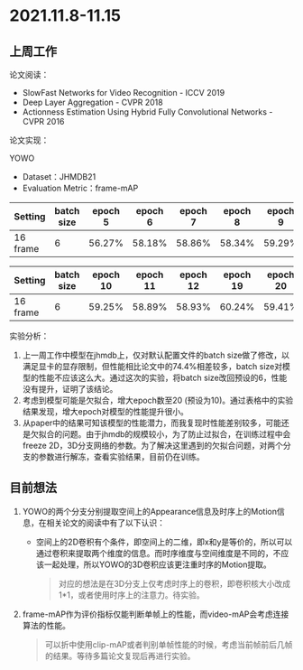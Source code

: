 # 2021.11.8-11.15

## 上周工作

论文阅读：

+ SlowFast Networks for Video Recognition - ICCV 2019
+ Deep Layer Aggregation - CVPR 2018
+ Actionness Estimation Using Hybrid Fully Convolutional Networks - CVPR 2016

论文实现：

YOWO

+ Dataset：JHMDB21
+ Evaluation Metric：frame-mAP

| Setting  | batch size | epoch 5 | epoch 6 | epoch 7 | epoch 8 | epoch 9 |
| -------- | ---------- | ------- | ------- | ------- | ------- | ------- |
| 16 frame | 6          | 56.27%  | 58.18%  | 58.86%  | 58.34%  | 59.29%  |

| Setting  | batch size | epoch 10 | epoch 11 | epoch 12 | epoch 19 | epoch 20 |
| -------- | ---------- | -------- | -------- | -------- | -------- | -------- |
| 16 frame | 6          | 59.25%   | 58.89%   | 58.93%   | 60.24%   | 59.41%   |

实验分析：

1. 上一周工作中模型在jhmdb上，仅对默认配置文件的batch size做了修改，以满足显卡的显存限制，但性能相比论文中的74.4%相差较多，batch size对模型的性能不应该这么大。通过这次的实验，将batch size改回预设的6，性能没有提升，证明了该结论。
2. 考虑到模型可能是欠拟合，增大epoch数至20 (预设为10)。通过表格中的实验结果发现，增大epoch对模型的性能提升很小。
3. 从paper中的结果可知该模型的性能潜力，而我复现时性能差别较多，可能还是欠拟合的问题。由于jhmdb的规模较小，为了防止过拟合，在训练过程中会freeze 2D，3D分支网络的参数。为了解决这里遇到的欠拟合问题，对两个分支的参数进行解冻，查看实验结果，目前仍在训练。

## 目前想法

1. YOWO的两个分支分别提取空间上的Appearance信息及时序上的Motion信息，在相关论文的阅读中有了以下认识：

   + 空间上的2D卷积有个条件，即空间上的二维，即x和y是等价的，所以可以通过卷积来提取两个维度的信息。而时序维度与空间维度是不同的，不应该一起处理，所以YOWO的3D卷积应该更注重时序的Motion提取。

     > 对应的想法是在3D分支上仅考虑时序上的卷积，即卷积核大小改成1*1，或者使用时序上的注意力。待实验。

2. frame-mAP作为评价指标仅能判断单帧上的性能，而video-mAP会考虑连接算法的性能。

   > 可以折中使用clip-mAP或者判别单帧性能的时候，考虑当前帧前后几帧的结果。等待多篇论文复现后再进行实验。

